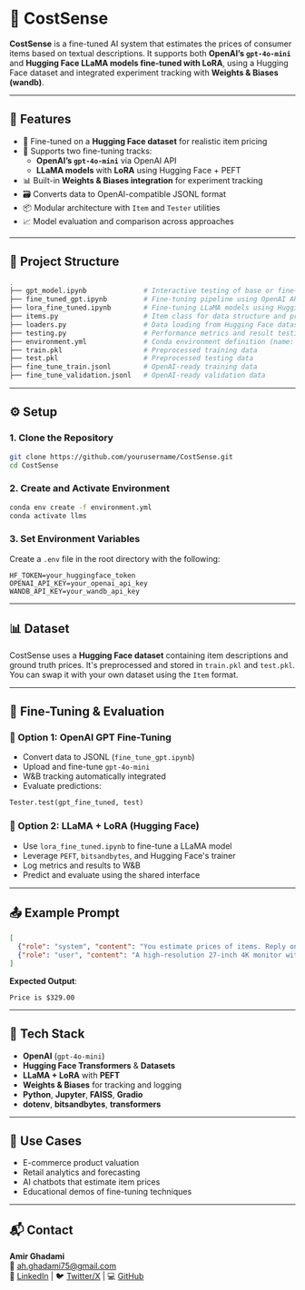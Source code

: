 # 💸 CostSense

**CostSense** is a fine-tuned AI system that estimates the prices of consumer items based on textual descriptions. It supports both **OpenAI’s `gpt-4o-mini`** and **Hugging Face LLaMA models fine-tuned with LoRA**, using a Hugging Face dataset and integrated experiment tracking with **Weights & Biases (wandb)**.

---

## 🚀 Features

- 🧠 Fine-tuned on a **Hugging Face dataset** for realistic item pricing  
- 🔬 Supports two fine-tuning tracks:
  - **OpenAI’s `gpt-4o-mini`** via OpenAI API
  - **LLaMA models** with **LoRA** using Hugging Face + PEFT  
- 📊 Built-in **Weights & Biases integration** for experiment tracking  
- 🗃️ Converts data to OpenAI-compatible JSONL format  
- 📦 Modular architecture with `Item` and `Tester` utilities  
- 📈 Model evaluation and comparison across approaches  

---

## 📁 Project Structure

```bash
.
├── gpt_model.ipynb              # Interactive testing of base or fine-tuned models
├── fine_tuned_gpt.ipynb         # Fine-tuning pipeline using OpenAI API
├── lora_fine_tuned.ipynb        # Fine-tuning LLaMA models using Hugging Face + LoRA
├── items.py                     # Item class for data structure and prompt formatting
├── loaders.py                   # Data loading from Hugging Face dataset
├── testing.py                   # Performance metrics and result testing
├── environment.yml              # Conda environment definition (name: llms)
├── train.pkl                    # Preprocessed training data
├── test.pkl                     # Preprocessed testing data
├── fine_tune_train.jsonl        # OpenAI-ready training data
├── fine_tune_validation.jsonl   # OpenAI-ready validation data
```

---

## ⚙️ Setup

### 1. Clone the Repository

```bash
git clone https://github.com/yourusername/CostSense.git
cd CostSense
```

### 2. Create and Activate Environment

```bash
conda env create -f environment.yml
conda activate llms
```

### 3. Set Environment Variables

Create a `.env` file in the root directory with the following:

```env
HF_TOKEN=your_huggingface_token
OPENAI_API_KEY=your_openai_api_key
WANDB_API_KEY=your_wandb_api_key
```

---

## 📊 Dataset

CostSense uses a **Hugging Face dataset** containing item descriptions and ground truth prices. It's preprocessed and stored in `train.pkl` and `test.pkl`. You can swap it with your own dataset using the `Item` format.

---

## 🧪 Fine-Tuning & Evaluation

### 🔁 Option 1: OpenAI GPT Fine-Tuning

- Convert data to JSONL (`fine_tune_gpt.ipynb`)
- Upload and fine-tune `gpt-4o-mini`
- W&B tracking automatically integrated
- Evaluate predictions:

```python
Tester.test(gpt_fine_tuned, test)
```

### 🦙 Option 2: LLaMA + LoRA (Hugging Face)

- Use `lora_fine_tuned.ipynb` to fine-tune a LLaMA model
- Leverage `PEFT`, `bitsandbytes`, and Hugging Face's trainer
- Log metrics and results to W&B
- Predict and evaluate using the shared interface

---

## 📤 Example Prompt

```json
[
  {"role": "system", "content": "You estimate prices of items. Reply only with the price, no explanation"},
  {"role": "user", "content": "A high-resolution 27-inch 4K monitor with adjustable stand and HDMI support."}
]
```

**Expected Output**:
```
Price is $329.00
```

---

## 🧰 Tech Stack

- **OpenAI** (`gpt-4o-mini`)
- **Hugging Face Transformers** & **Datasets**
- **LLaMA + LoRA** with **PEFT**
- **Weights & Biases** for tracking and logging
- **Python**, **Jupyter**, **FAISS**, **Gradio**
- **dotenv**, **bitsandbytes**, **transformers**

---

## 🧠 Use Cases

- E-commerce product valuation  
- Retail analytics and forecasting  
- AI chatbots that estimate item prices  
- Educational demos of fine-tuning techniques  

---

## 📬 Contact

**Amir Ghadami**  
📧 [ah.ghadami75@gmail.com](mailto:ah.ghadami75@gmail.com)  
🔗 [LinkedIn](https://www.linkedin.com/in/amirhosseinghadami/) | 🐦 [Twitter/X](https://x.com/Amir_ghadamii) | 💻 [GitHub](https://github.com/amirgadami)